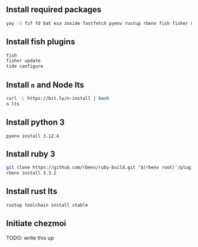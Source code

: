 ## Install required packages

```sh
yay -S fzf fd bat eza zoxide fastfetch pyenv rustup rbenv fish fisher docker docker-compose terraform enpass brave-bin chezmoi lazygit vial-appimage
```

## Install fish plugins

```sh
fish
fisher update
tide configure
```

## Install `n` and Node lts

```sh
curl -L https://bit.ly/n-install | bash
n lts
```

## Install python 3

`pyenv install 3.12.4`

## Install ruby 3

```sh
git clone https://github.com/rbenv/ruby-build.git "$(rbenv root)"/plugins/ruby-build
rbenv install 3.3.2
```

## Install rust lts

```sh
rustup toolchain install stable
```

## Initiate chezmoi

TODO: write this up
